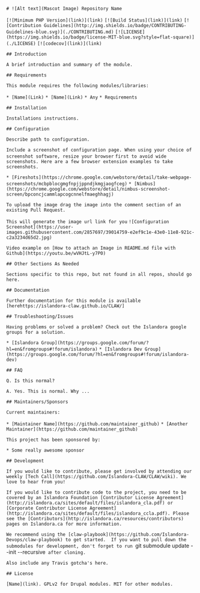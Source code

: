 `# ![Alt text](Mascot Image) Repository Name `

`[![Minimum PHP Version](link)](link)`
`[![Build Status](link)](link)`
`[![Contribution Guidelines](http://img.shields.io/badge/CONTRIBUTING-Guidelines-blue.svg)](./CONTRIBUTING.md)`
`[![LICENSE](https://img.shields.io/badge/license-MIT-blue.svg?style=flat-square)](./LICENSE)`
`[![codecov](link)](link)`

`## Introduction`

`A brief introduction and summary of the module.`

`## Requirements`

`This module requires the following modules/libraries:`

`* [Name](Link)`
`* [Name](Link)`
`* Any`
`* Requirements`

`## Installation`

`Installations instructions.`

`## Configuration`

`Describe path to configuration. `

`Include a screenshot of configuration page. When using your choice of screenshot software, resize your browser`
`first to avoid wide screenshots. Here are a few browser extension examples to take screenshots.`

  `* [Fireshots](https://chrome.google.com/webstore/detail/take-webpage-screenshots/mcbpblocgmgfnpjjppndjkmgjaogfceg)`
  `* [Nimbus](https://chrome.google.com/webstore/detail/nimbus-screenshot-screen/bpconcjcammlapcogcnnelfmaeghhagj)`

`To upload the image drag the image into the comment section of an existing Pull Request. `

`This will generate the image url link for you`
  `![Configuration Screenshot](https://user-images.githubusercontent.com/2857697/39014759-e2ef9c1e-43e0-11e8-921c-c2a3234d65d2.jpg)`

`Video example on [How to attach an Image in README.md file with Github](https://youtu.be/wVHJtL-y7P0)`


`## Other Sections As Needed`

`Sections specific to this repo, but not found in all repos, should go here.`

`## Documentation`

`Further documentation for this module is available [herehttps://islandora-claw.github.io/CLAW/]`

`## Troubleshooting/Issues`

`Having problems or solved a problem? Check out the Islandora google groups for a solution.`

`* [Islandora Group](https://groups.google.com/forum/?hl=en&fromgroups#!forum/islandora)`
`* [Islandora Dev Group](https://groups.google.com/forum/?hl=en&fromgroups#!forum/islandora-dev)`

`## FAQ`

`Q. Is this normal?`

`A. Yes. This is normal. Why ...`

`## Maintainers/Sponsors`

`Current maintainers:`

`* [Maintainer Name](https://github.com/maintainer_github)`
`* [Another Maintainer](https://github.com/maintainer_github)`

`This project has been sponsored by:`

`* Some really awesome sponsor`

`## Development`

`If you would like to contribute, please get involved by attending our weekly [Tech Call](https://github.com/Islandora-CLAW/CLAW/wiki). We love to hear from you!`

`If you would like to contribute code to the project, you need to be covered by an Islandora Foundation [Contributor License Agreement](http://islandora.ca/sites/default/files/islandora_cla.pdf) or [Corporate Contributor License Agreement](http://islandora.ca/sites/default/files/islandora_ccla.pdf). Please see the [Contributors](http://islandora.ca/resources/contributors) pages on Islandora.ca for more information.`

`We recommend using the [claw-playbook](https://github.com/Islandora-Devops/claw-playbook) to get started.  If you want to pull down the submodules for development, don't forget to run `git submodule update --init --recursive` after cloning.`

`Also include any Travis gotcha's here. `

`## License`

`[Name](link). GPLv2 for Drupal modules. MIT for other modules. `
